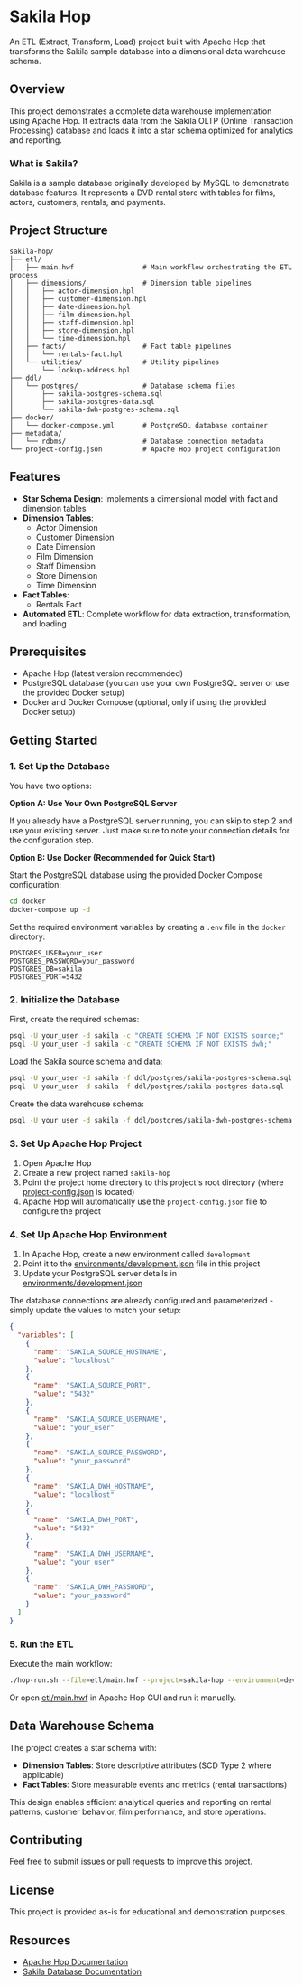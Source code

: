 # Sakila Hop

An ETL (Extract, Transform, Load) project built with Apache Hop that transforms the Sakila sample database into a dimensional data warehouse schema.

## Overview

This project demonstrates a complete data warehouse implementation using Apache Hop. It extracts data from the Sakila OLTP (Online Transaction Processing) database and loads it into a star schema optimized for analytics and reporting.

### What is Sakila?

Sakila is a sample database originally developed by MySQL to demonstrate database features. It represents a DVD rental store with tables for films, actors, customers, rentals, and payments.

## Project Structure

```
sakila-hop/
├── etl/
│   ├── main.hwf                 # Main workflow orchestrating the ETL process
│   ├── dimensions/              # Dimension table pipelines
│   │   ├── actor-dimension.hpl
│   │   ├── customer-dimension.hpl
│   │   ├── date-dimension.hpl
│   │   ├── film-dimension.hpl
│   │   ├── staff-dimension.hpl
│   │   ├── store-dimension.hpl
│   │   └── time-dimension.hpl
│   ├── facts/                   # Fact table pipelines
│   │   └── rentals-fact.hpl
│   └── utilities/               # Utility pipelines
│       └── lookup-address.hpl
├── ddl/
│   └── postgres/                # Database schema files
│       ├── sakila-postgres-schema.sql
│       ├── sakila-postgres-data.sql
│       └── sakila-dwh-postgres-schema.sql
├── docker/
│   └── docker-compose.yml       # PostgreSQL database container
├── metadata/
│   └── rdbms/                   # Database connection metadata
└── project-config.json          # Apache Hop project configuration
```

## Features

- **Star Schema Design**: Implements a dimensional model with fact and dimension tables
- **Dimension Tables**:
  - Actor Dimension
  - Customer Dimension
  - Date Dimension
  - Film Dimension
  - Staff Dimension
  - Store Dimension
  - Time Dimension
- **Fact Tables**:
  - Rentals Fact
- **Automated ETL**: Complete workflow for data extraction, transformation, and loading

## Prerequisites

- Apache Hop (latest version recommended)
- PostgreSQL database (you can use your own PostgreSQL server or use the provided Docker setup)
- Docker and Docker Compose (optional, only if using the provided Docker setup)

## Getting Started

### 1. Set Up the Database

You have two options:

**Option A: Use Your Own PostgreSQL Server**

If you already have a PostgreSQL server running, you can skip to step 2 and use your existing server. Just make sure to note your connection details for the configuration step.

**Option B: Use Docker (Recommended for Quick Start)**

Start the PostgreSQL database using the provided Docker Compose configuration:

```bash
cd docker
docker-compose up -d
```

Set the required environment variables by creating a `.env` file in the `docker` directory:

```
POSTGRES_USER=your_user
POSTGRES_PASSWORD=your_password
POSTGRES_DB=sakila
POSTGRES_PORT=5432
```

### 2. Initialize the Database

First, create the required schemas:

```bash
psql -U your_user -d sakila -c "CREATE SCHEMA IF NOT EXISTS source;"
psql -U your_user -d sakila -c "CREATE SCHEMA IF NOT EXISTS dwh;"
```

Load the Sakila source schema and data:

```bash
psql -U your_user -d sakila -f ddl/postgres/sakila-postgres-schema.sql
psql -U your_user -d sakila -f ddl/postgres/sakila-postgres-data.sql
```

Create the data warehouse schema:

```bash
psql -U your_user -d sakila -f ddl/postgres/sakila-dwh-postgres-schema.sql
```

### 3. Set Up Apache Hop Project

1. Open Apache Hop
2. Create a new project named `sakila-hop`
3. Point the project home directory to this project's root directory (where [project-config.json](project-config.json) is located)
4. Apache Hop will automatically use the `project-config.json` file to configure the project

### 4. Set Up Apache Hop Environment

1. In Apache Hop, create a new environment called `development`
2. Point it to the [environments/development.json](environments/development.json) file in this project
3. Update your PostgreSQL server details in [environments/development.json](environments/development.json)

The database connections are already configured and parameterized - simply update the values to match your setup:

```json
{
  "variables": [
    {
      "name": "SAKILA_SOURCE_HOSTNAME",
      "value": "localhost"
    },
    {
      "name": "SAKILA_SOURCE_PORT",
      "value": "5432"
    },
    {
      "name": "SAKILA_SOURCE_USERNAME",
      "value": "your_user"
    },
    {
      "name": "SAKILA_SOURCE_PASSWORD",
      "value": "your_password"
    },
    {
      "name": "SAKILA_DWH_HOSTNAME",
      "value": "localhost"
    },
    {
      "name": "SAKILA_DWH_PORT",
      "value": "5432"
    },
    {
      "name": "SAKILA_DWH_USERNAME",
      "value": "your_user"
    },
    {
      "name": "SAKILA_DWH_PASSWORD",
      "value": "your_password"
    }
  ]
}
```

### 5. Run the ETL

Execute the main workflow:

```bash
./hop-run.sh --file=etl/main.hwf --project=sakila-hop --environment=development
```

Or open [etl/main.hwf](etl/main.hwf) in Apache Hop GUI and run it manually.

## Data Warehouse Schema

The project creates a star schema with:

- **Dimension Tables**: Store descriptive attributes (SCD Type 2 where applicable)
- **Fact Tables**: Store measurable events and metrics (rental transactions)

This design enables efficient analytical queries and reporting on rental patterns, customer behavior, film performance, and store operations.

## Contributing

Feel free to submit issues or pull requests to improve this project.

## License

This project is provided as-is for educational and demonstration purposes.

## Resources

- [Apache Hop Documentation](https://hop.apache.org/manual/latest/)
- [Sakila Database Documentation](https://dev.mysql.com/doc/sakila/en/)
